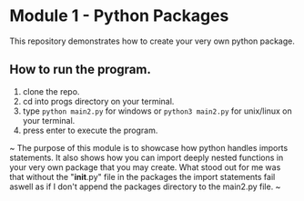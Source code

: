 # Module 1 - Python Packages

This repository demonstrates how to create your very own python package.

## How to run the program.
1. clone the repo.
2. cd into progs directory on your terminal.
3. type `python main2.py` for windows or `python3 main2.py` for unix/linux on your terminal.
4. press enter to execute the program.

~ The purpose of this module is to showcase how python handles imports statements. It also shows how you can import deeply nested functions in your very own package that you may create.
What stood out for me was that without the "__init__.py" file in the packages the import statements fail aswell as if I don't append the packages directory to the main2.py file. ~
